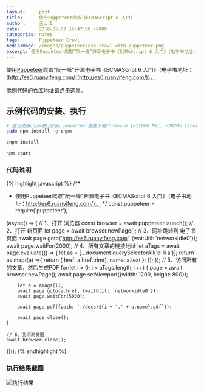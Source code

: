```yaml
---
layout:     post
title:      使用Puppeteer爬取《ECMAScript 6 入门》
author:     王士江
date:       2018-05-07 16:47:00 +0800
categories: notes
tags:       Puppeteer Crawl
mediaImage: /images/puppeteer/es6-crawl-with-puppeteer.png
excerpt: 使用Puppeteer爬取“阮一峰”开源电子书《ECMAScript 6 入门》（电子书地址：http://es6.ruanyifeng.com/）。
---
```


使用[Puppeteer](https://github.com/GoogleChrome/puppeteer)爬取“阮一峰”开源电子书《ECMAScript 6 入门》（电子书地址：[http://es6.ruanyifeng.com/](http://es6.ruanyifeng.com/)）。

示例代码的仓库地址[请点击这里](https://github.com/wongjohn/es6-crawl-with-puppeteer)。

## 示例代码的安装、执行

```bash
# 建议使用cnpm进行安装，puppeteer需要下载Chromium (~170Mb Mac, ~282Mb Linux, ~280Mb Win)
sudo npm install -g cnpm

cnpm install

npm start
```

### 代码说明

{% highlight javascript %}
/**
 * 使用Puppeteer爬取“阮一峰”开源电子书《ECMAScript 6 入门》（电子书地址：http://es6.ruanyifeng.com/）。
 */
const puppeteer = require('puppeteer');

(async() => {
    // 1、打开 浏览器
    const browser = await puppeteer.launch();
    // 2、打开 新页面
    let page = await browser.newPage();
    // 3、网址跳转到 电子书页面
    await page.goto('http://es6.ruanyifeng.com', {waitUtil: 'networkidle0'});
    await page.waitFor(2000);
    // 4、所有文章的链接地址
    let aTags = await page.evaluate(() => {
        let as = [...document.querySelectorAll('ol li a')];
        return as.map((a) =>{
            return {
                href: a.href.trim(),
                name: a.text
            };
        });
    });
    // 5、访问所有的文章，然后生成PDF
    for(let i = 0; i < aTags.length; i++) {
        page = await browser.newPage();
        await page.setViewport({width: 1200, height: 800});

        let a = aTags[i];
        await page.goto(a.href, {waitUtil: 'networkidle0'});
        await page.waitFor(5000);

        await page.pdf({path: `./docs/${i + '.' + a.name}.pdf`});

        await page.close();
    }

    // 6、关闭浏览器
    await browser.close();
})();
{% endhighlight %}

### 执行结果截图

![执行结果](/docs/es6-crawl-with-puppeteer.png)


